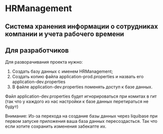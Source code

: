 # HRManagement
Система хранения информации о сотрудниках компании и учета рабочего времени
---------
## Для разработчиков
  
Для разворачивания проекта нужно:
1) Создать базу данных с именем HRManagement;
2) Создать копию файла application-prod.properties и назвать его application-dev.properties 
3) В файле application-dev.properties поменять доступ к базе данных.

Файл  application-dev.properties  будет игнорироваться при комитах в гит (так что у каждого из нас настройки к базе данных перетираться не будут)

Внимание: Из-за перехода на создание базы данных через liquibase при первом запуске приложения
ваша база данных пересоздасться. Так что если хотите сохранить изменения забекапте их. 